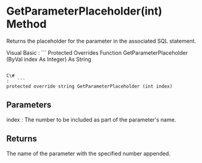 <!-- loio3c1063c86c5f1014a804e1557767bd39 -->

# GetParameterPlaceholder\(int\) Method

Returns the placeholder for the parameter in the associated SQL statement.



Visual Basic
:   ```
Protected Overrides Function GetParameterPlaceholder (ByVal index As Integer) As String
```

C\#
:   ```
protected override string GetParameterPlaceholder (int index)
```



## Parameters

index
:   The number to be included as part of the parameter's name.



## Returns

The name of the parameter with the specified number appended.

